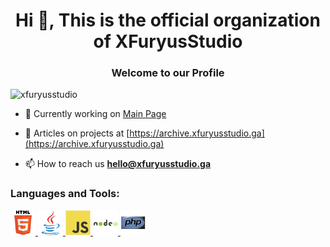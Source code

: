 <h1 align="center">Hi 👋, This is the official organization of XFuryusStudio</h1>
<h3 align="center">Welcome to our Profile</h3>

<p align="left"> <img src="https://komarev.com/ghpvc/?username=xfuryusstudio&label=Profile%20views&color=0e75b6&style=flat" alt="xfuryusstudio" /> </p>

- 🔭 Currently working on [Main Page](https://github.com/xfuryusstudio/XFuryusStudio)

- 📝 Articles on projects at [https://archive.xfuryusstudio.ga](https://archive.xfuryusstudio.ga)

- 📫 How to reach us **hello@xfuryusstudio.ga**

<h3 align="left">Languages and Tools:</h3>
<p align="left"> <a href="https://www.w3.org/html/" target="_blank" rel="noreferrer"> <img src="https://raw.githubusercontent.com/devicons/devicon/master/icons/html5/html5-original-wordmark.svg" alt="html5" width="40" height="40"/> </a> <a href="https://www.java.com" target="_blank" rel="noreferrer"> <img src="https://raw.githubusercontent.com/devicons/devicon/master/icons/java/java-original.svg" alt="java" width="40" height="40"/> </a> <a href="https://developer.mozilla.org/en-US/docs/Web/JavaScript" target="_blank" rel="noreferrer"> <img src="https://raw.githubusercontent.com/devicons/devicon/master/icons/javascript/javascript-original.svg" alt="javascript" width="40" height="40"/> </a> <a href="https://nodejs.org" target="_blank" rel="noreferrer"> <img src="https://raw.githubusercontent.com/devicons/devicon/master/icons/nodejs/nodejs-original-wordmark.svg" alt="nodejs" width="40" height="40"/> </a> <a href="https://www.php.net" target="_blank" rel="noreferrer"> <img src="https://raw.githubusercontent.com/devicons/devicon/master/icons/php/php-original.svg" alt="php" width="40" height="40"/> </a> </p>

